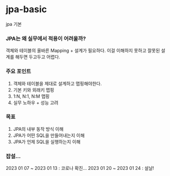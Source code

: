 # jpa-basic
jpa 기본

### JPA는 왜 실무에서 적용이 어려울까?
객체와 테이블의 올바른 Mapping + 설계가 필요하다.
이걸 이해하지 못하고 잘못된 설계를 해두면 두고두고 어렵다.

### 주요 포인트
1. 객체와 테이블을 제대로 설계하고 맵핑해야한다.
2. 기본 키와 외래키 맵핑
3. 1:N, N:1, N:M 맵핑
4. 실무 노하우 + 성능 고려

### 목표
1. JPA의 내부 동작 방식 이해
2. JPA가 어떤 SQL을 만들어내는지 이해
3. JPA가 언제 SQL을 실행하는지 이해


### 잡설...
2023 01 07 ~ 2023 01 13 : 코로나 확진...
2023 01 20 ~ 2023 01 24 : 설날!
